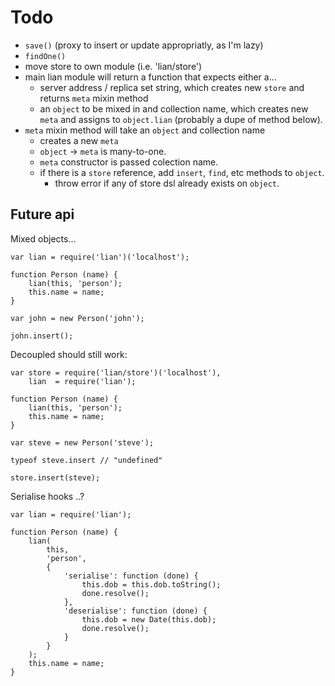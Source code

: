 # Todo

- `save()` (proxy to insert or update appropriatly, as I'm lazy)
- `findOne()`
- move store to own module (i.e. 'lian/store')
- main lian module will return a function that expects either a...
    - server address / replica set string, which creates new `store` and returns `meta` mixin method
    - an `object` to be mixed in and collection name, which creates new `meta` and assigns to `object.lian` (probably a dupe of method below).
- `meta` mixin method will take an `object` and collection name
    - creates a new `meta`
    - `object` -> `meta` is many-to-one.
    - `meta` constructor is passed colection name.
    - if there is a `store` reference, add `insert`, `find`, etc methods to `object`.
        - throw error if any of store dsl already exists on `object`.

## Future api

Mixed objects...

    var lian = require('lian')('localhost');

    function Person (name) {
        lian(this, 'person');
        this.name = name;
    }

    var john = new Person('john');

    john.insert();

Decoupled should still work:

    var store = require('lian/store')('localhost'),
        lian  = require('lian');

    function Person (name) {
        lian(this, 'person');
        this.name = name;
    }

    var steve = new Person('steve');

    typeof steve.insert // "undefined"

    store.insert(steve);


Serialise hooks ..?

    var lian = require('lian');

    function Person (name) {
        lian(
            this,
            'person',
            {
                'serialise': function (done) {
                    this.dob = this.dob.toString();
                    done.resolve();
                },
                'deserialise': function (done) {
                    this.dob = new Date(this.dob);
                    done.resolve();
                }
            }
        );
        this.name = name;
    }
